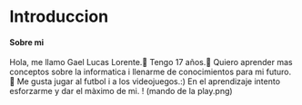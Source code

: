 # Introduccion
#### Sobre mi

Hola, me llamo Gael Lucas Lorente.👋
Tengo 17 años.👀
Quiero aprender mas conceptos sobre la informatica i llenarme de conocimientos para mi futuro.🌱
Me gusta jugar al futbol i a los videojuegos.:)
En el aprendizaje intento esforzarme y dar el màximo de mi.
! (mando de la play.png)



